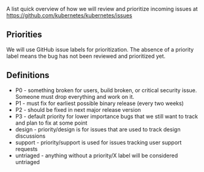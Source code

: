 ---
---

A list quick overview of how we will review and prioritize incoming issues at https://github.com/kubernetes/kubernetes/issues

## Priorities

We will use GitHub issue labels for prioritization.  The absence of a priority label means the bug has not been reviewed and prioritized yet.

## Definitions

* P0 - something broken for users, build broken, or critical security issue.  Someone must drop everything and work on it.
* P1 - must fix for earliest possible binary release (every two weeks)
* P2 - should be fixed in next major release version
* P3 - default priority for lower importance bugs that we still want to track and plan to fix at some point
* design - priority/design is for issues that are used to track design discussions
* support - priority/support is used for issues tracking user support requests
* untriaged - anything without a priority/X label will be considered untriaged